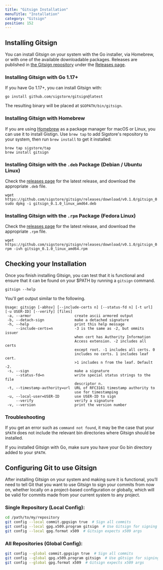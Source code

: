 ```yaml
---
title: "Gitsign Installation"
menuTitle: "Installation"
category: "Gitsign"
position: 152
---
```


## Installing Gitsign

You can install Gitsign on your system with the Go installer, via Homebrew, or with one of the available downloadable packages.
Releases are published in [the Gitsign repository](https://github.com/sigstore/gitsign) under the [Releases page](https://github.com/sigstore/gitsign/releases).

### Installing Gitsign with Go 1.17+

If you have Go 1.17+, you can install Gitsign with:

```console
go install github.com/sigstore/gitsign@latest
```

The resulting binary will be placed at `$GOPATH/bin/gitsign`. 

### Installing Gitsign with Homebrew

If you are using [Homebrew](https://docs.brew.sh/) as a package manager for macOS or Linux, you can use it to install Gistign. Use `brew tap` to add Sigstore's repository to your system, then run `brew install` to get it installed:

```console
brew tap sigstore/tap
brew install gitsign
```

### Installing Gitsign with the `.deb` Package (Debian / Ubuntu Linux)

Check the [releases page](https://github.com/sigstore/cosign/releases) for the latest release, and download the appropriate `.deb` file.

```console
wget https://github.com/sigstore/gitsign/releases/download/v0.1.0/gitsign_0.1.0_linux_amd64.deb
sudo dpkg -i gitsign_0.1.0_linux_amd64.deb
```

### Installing Gitsign with the `.rpm` Package (Fedora Linux)

Check the [releases page](https://github.com/sigstore/cosign/releases) for the latest release, and download the appropriate `.rpm` file. 

```console
wget https://github.com/sigstore/gitsign/releases/download/v0.1.0/gitsign_0.1.0_linux_amd64.rpm
rpm -ivh gitsign_0.1.0_linux_amd64.rpm
```

## Checking your Installation

Once you finish installing Gitsign, you can test that it is functional and ensure that it can be found on your $PATH by running a `gitsign` command.

```shell
gitsign --help
```

You'll get output similar to the following.

```console
Usage: gitsign [-abhsv] [--include-certs n] [--status-fd n] [-t url] [-u USER-ID] [--verify] [files]
 -a, --armor                    create ascii armored output
 -b, --detach-sign              make a detached signature
 -h, --help                     print this help message
     --include-certs=n          -3 is the same as -2, but ommits issuer
                                when cert has Authority Information
                                Access extension. -2 includes all certs
                                except root. -1 includes all certs. 0
                                includes no certs. 1 includes leaf cert.
                                >1 includes n from the leaf. Default -2.
 -s, --sign                     make a signature
     --status-fd=n              write special status strings to the file
                                descriptor n.
 -t, --timestamp-authority=url  URL of RFC3161 timestamp authority to
                                use for timestamping
 -u, --local-user=USER-ID       use USER-ID to sign
     --verify                   verify a signature
 -v, --version                  print the version number
```

### Troubleshooting 

If you get an error such as `command not found`, it may be the case that your `$PATH` does not include the relevant bin directories where Gitsign should be installed. 

If you installed Gitsign with Go, make sure you have your Go bin directory added to your `$PATH`.

## Configuring Git to use Gitsign

After installing Gitsign on your system and making sure it is functional, you’ll need to tell Git that you want to use Gitsign to sign your commits from now on, whether locally on a project-based configuration or globally, which will be valid for commits made from your current system to any project.

### Single Repository (Local Config):

```sh
cd /path/to/my/repository
git config --local commit.gpgsign true  # Sign all commits
git config --local gpg.x509.program gitsign  # Use Gitsign for signing
git config --local gpg.format x509  # Gitsign expects x509 args
```

### All Repositories (Global Config):

```sh
git config --global commit.gpgsign true  # Sign all commits
git config --global gpg.x509.program gitsign  # Use gGtsign for signing
git config --global gpg.format x509  # Gitsign expects x509 args
```